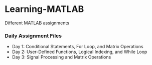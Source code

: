 # Learning-MATLAB
Different MATLAB assignments 

### Daily Assignment Files 

- Day 1: Conditional Statements, For Loop, and Matrix Operations
- Day 2: User-Defined Functions, Logical Indexing, and While Loop
- Day 3: Signal Processing and Matrix Operations
